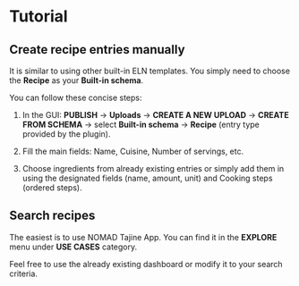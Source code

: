# Tutorial

## Create recipe entries manually

It is similar to using other built-in ELN templates. You simply need to choose the **Recipe** as your **Built-in schema**.

You can follow these concise steps:

1. In the GUI: **PUBLISH** → **Uploads** → **CREATE A NEW UPLOAD** → **CREATE FROM SCHEMA** → select **Built-in schema** → **Recipe** (entry type provided by the plugin).

2. Fill the main fields: Name, Cuisine, Number of servings, etc.

3. Choose ingredients from already existing entries or simply add them in using the designated fields (name, amount, unit) and Cooking steps (ordered steps).


## Search recipes

The easiest is to use NOMAD Tajine App. You can find it in the **EXPLORE** menu under **USE CASES** category.

Feel free to use the already existing dashboard or modify it to your search criteria.
